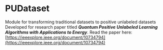 # PUDataset
Module for transforming traditional datasets to positive unlabeled datasets
Developed for research paper titled ___Quantum Positive Unlabeled Learning Algorithms with Applications to Energy___.
Read the paper here: [https://ieeexplore.ieee.org/document/10734794](https://ieeexplore.ieee.org/document/10734794)
